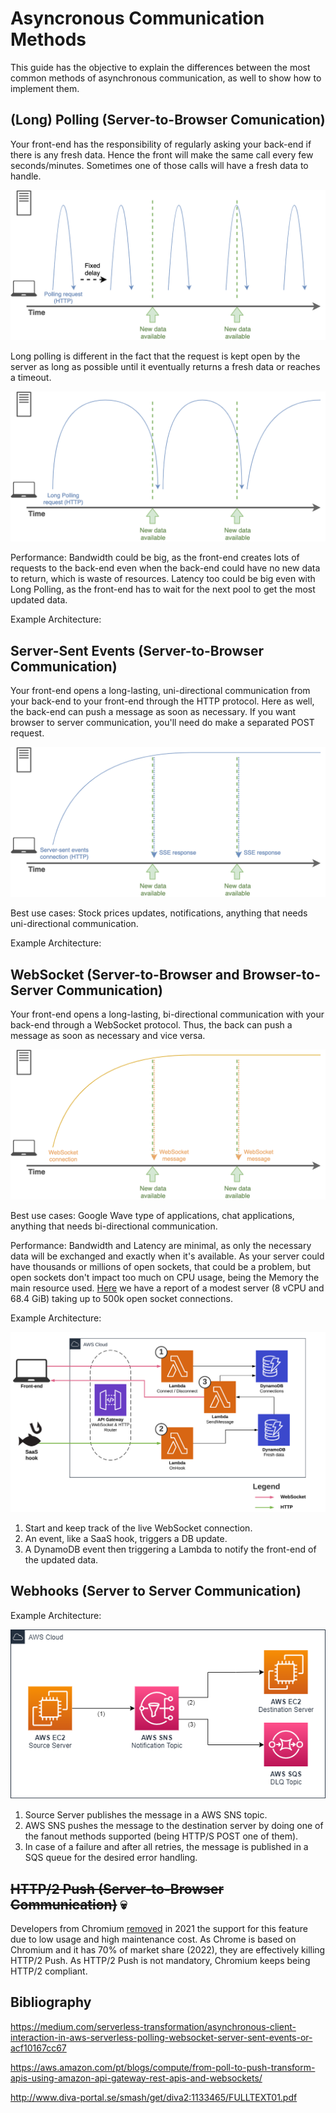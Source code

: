 # Asyncronous Communication Methods
This guide has the objective to explain the differences between the most common methods of asynchronous communication, as well to show how to implement them.

## (Long) Polling (Server-to-Browser Comunication)

Your front-end has the responsibility of regularly asking your back-end if there is any fresh data. Hence the front will make the same call every few seconds/minutes. Sometimes one of those calls will have a fresh data to handle.

![1](./polling/images/1.png)

Long polling is different in the fact that the request is kept open by the server as long as possible until it eventually returns a fresh data or reaches a timeout.

![2](./polling/images/2.png)

Performance: Bandwidth could be big, as the front-end creates lots of requests to the back-end even when the back-end could have no new data to return, which is waste of resources. Latency too could be big even with Long Polling, as the front-end has to wait for the next pool to get the most updated data. 

Example Architecture:

## Server-Sent Events (Server-to-Browser Communication)

Your front-end opens a long-lasting, uni-directional communication from your back-end to your front-end through the HTTP protocol. Here as well, the back-end can push a message as soon as necessary. If you want browser to server communication, you'll need do make a separated POST request.

![1](./server-sent-events/images/1.png)

Best use cases: Stock prices updates, notifications, anything that needs uni-directional communication.

Example Architecture:

## WebSocket (Server-to-Browser and Browser-to-Server Communication)

Your front-end opens a long-lasting, bi-directional communication with your back-end through a WebSocket protocol. Thus, the back can push a message as soon as necessary and vice versa.

![1](./websocket/images/1.png)

Best use cases: Google Wave type of applications, chat applications, anything that needs bi-directional communication.

Performance: Bandwidth and Latency are minimal, as only the necessary data will be exchanged and exactly when it's available. As your server could have thousands or millions of open sockets, that could be a problem, but open sockets don't impact too much on CPU usage, being the Memory the main resource used. [Here](https://stackoverflow.com/questions/17448061/how-many-system-resources-will-be-held-for-keeping-1-000-000-websocket-open) we have a report of a modest server (8 vCPU and 68.4 GiB) taking up to 500k open socket connections.

Example Architecture:

![2](./websocket/images/2.png)

1. Start and keep track of the live WebSocket connection.
2. An event, like a SaaS hook, triggers a DB update.
3. A DynamoDB event then triggering a Lambda to notify the front-end of the updated data.

## Webhooks (Server to Server Communication)

Example Architecture:

![example-architecture](./webhooks/images/example-architecture.drawio.png)

1. Source Server publishes the message in a AWS SNS topic.
2. AWS SNS pushes the message to the destination server by doing one of the fanout methods supported (being HTTP/S POST one of them).
3. In case of a failure and after all retries, the message is published in a SQS queue for the desired error handling.

## ~~HTTP/2 Push (Server-to-Browser Communication)~~ :skull:	

Developers from Chromium [removed](https://groups.google.com/a/chromium.org/g/blink-dev/c/K3rYLvmQUBY/m/0o4J1GEjAgAJ) in 2021 the support for this feature due to low usage and high maintenance cost. As Chrome is based on Chromium and it has 70% of market share (2022), they are effectively killing HTTP/2 Push. As HTTP/2 Push is not mandatory, Chromium keeps being HTTP/2 compliant.

## Bibliography

https://medium.com/serverless-transformation/asynchronous-client-interaction-in-aws-serverless-polling-websocket-server-sent-events-or-acf10167cc67

https://aws.amazon.com/pt/blogs/compute/from-poll-to-push-transform-apis-using-amazon-api-gateway-rest-apis-and-websockets/

http://www.diva-portal.se/smash/get/diva2:1133465/FULLTEXT01.pdf
